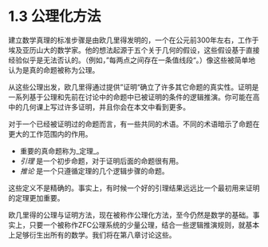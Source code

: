 # 1.3 公理化方法

建立数学真理的标准步骤是由欧几里得发明的，一个在公元前300年左右，工作于埃及亚历山大的数学家。他的想法起源于五个关于几何的假设，这些假设基于直接经验似乎是无法否认的。（例如，”每两点之间存在一条值线段“。）像这些被简单地认为是真的命题被称为公理。

从这些公理出发，欧几里得通过提供”证明“确立了许多其它命题的真实性。证明是一系列基于公理和先前在讨论中的命题中已被证明的条件的逻辑推演。你可能在高中的几何课上写过许多证明，并且你会在本文中看到更多。

对于一个已经被证明过的命题而言，有一些共同的术语。不同的术语暗示了命题在更大的工作范围内的作用。

* 重要的真命题称为_定理_。
* _引理_ 是一个初步命题，对于证明后面的命题很有用。
* _推论_ 是一个只遵循定理的几个逻辑步骤的命题。

这些定义不是精确的。事实上，有时候一个好的引理结果远远比一个最初用来证明的定理更加重要。

欧几里得的公理与证明方法，现在被称作公理化方法，至今仍然是数学的基础。事实上，只要一个被称作ZFC公理系统的少量公理，结合一些逻辑推演规则，就基本上足够衍生出所有的数学。我们将在第八章讨论这些。

